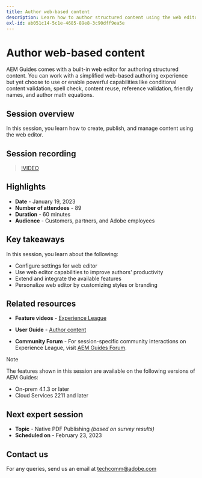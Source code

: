 ```yaml
---
title: Author web-based content
description: Learn how to author structured content using the web editor.
exl-id: ab051c14-5c1e-4685-89e8-3c90dff9ea5e
---
```

# Author web-based content

AEM Guides comes with a built-in web editor for authoring structured content. You can work with a simplified web-based authoring experience but yet choose to use or enable powerful capabilities like conditional content validation, spell check, content reuse, reference validation, friendly names, and author math equations.

## Session overview

In this session, you learn how to create, publish, and manage content using the web editor.

## Session recording

>[!VIDEO](https://video.tv.adobe.com/v/3414171/dita-authoring-ccms-web-author?quality=12&learn=on)

## Highlights

- **Date** - January 19, 2023 
- **Number of attendees** - 89
- **Duration** - 60 minutes
- **Audience** - Customers, partners, and Adobe employees

## Key takeaways

In this session, you learn about the following:
- Configure settings for web editor
- Use web editor capabilities to improve authors' productivity 
- Extend and integrate the available features 
- Personalize web editor by customizing styles or branding
 
## Related resources 

- **Feature videos** -  [Experience League](https://experienceleague.adobe.com/docs/experience-manager-guides-learn/videos/advanced-user-guide/overview.html?lang=en) 
 
- **User Guide** - [Author content](https://help.adobe.com/en_US/xml-documentation-for-adobe-experience-manager/index.html#t=DXML-master-map/authoring-content.html)
 
- **Community Forum** - For session-specific community interactions on Experience League, visit  [AEM Guides Forum](https://experienceleaguecommunities.adobe.com/t5/experience-manager-guides/bd-p/xml-documentation-discussions).

>[!NOTE]
>
> The features shown in this session are available on the following versions of AEM Guides:
> - On-prem 4.1.3 or later
> - Cloud Services 2211 and later

## Next expert session 

- **Topic** - Native PDF Publishing *(based on survey results)*
- **Scheduled on** - February 23, 2023

## Contact us

For any queries, send us an email at <techcomm@adobe.com>
